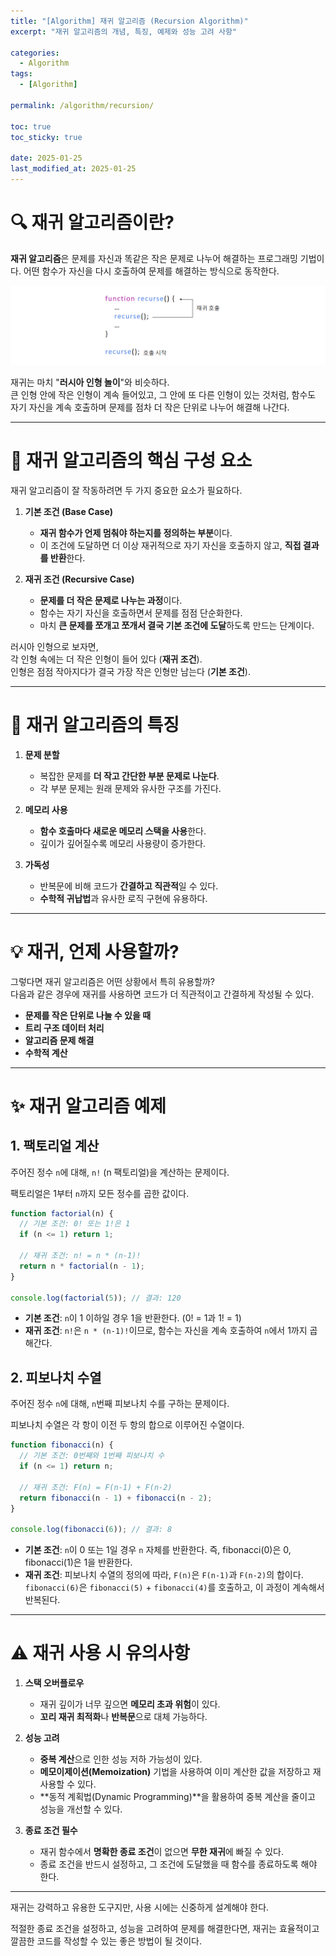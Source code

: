 ```yaml
---
title: "[Algorithm] 재귀 알고리즘 (Recursion Algorithm)"
excerpt: "재귀 알고리즘의 개념, 특징, 예제와 성능 고려 사항"

categories:
  - Algorithm
tags:
  - [Algorithm]

permalink: /algorithm/recursion/

toc: true
toc_sticky: true

date: 2025-01-25
last_modified_at: 2025-01-25
---
```


# 🔍 재귀 알고리즘이란?

**재귀 알고리즘**은 문제를 자신과 똑같은 작은 문제로 나누어 해결하는 프로그래밍 기법이다. 어떤 함수가 자신을 다시 호출하여 문제를 해결하는 방식으로 동작한다.

![recurse](/assets/images/posts_img/algorithm/recurse.png)

재귀는 마치 "**러시아 인형 놀이**"와 비슷하다.  
큰 인형 안에 작은 인형이 계속 들어있고, 그 안에 또 다른 인형이 있는 것처럼, 함수도 자기 자신을 계속 호출하며 문제를 점차 더 작은 단위로 나누어 해결해 나간다.

---

# 🧩 재귀 알고리즘의 핵심 구성 요소

재귀 알고리즘이 잘 작동하려면 두 가지 중요한 요소가 필요하다.

1. **기본 조건 (Base Case)**

   - **재귀 함수가 언제 멈춰야 하는지를 정의하는 부분**이다.
   - 이 조건에 도달하면 더 이상 재귀적으로 자기 자신을 호출하지 않고, **직접 결과를 반환**한다.

2. **재귀 조건 (Recursive Case)**

   - **문제를 더 작은 문제로 나누는 과정**이다.
   - 함수는 자기 자신을 호출하면서 문제를 점점 단순화한다.
   - 마치 **큰 문제를 쪼개고 쪼개서 결국 기본 조건에 도달**하도록 만드는 단계이다.

러시아 인형으로 보자면,  
각 인형 속에는 더 작은 인형이 들어 있다 (**재귀 조건**).  
인형은 점점 작아지다가 결국 가장 작은 인형만 남는다 (**기본 조건**).

---

# 🌟 재귀 알고리즘의 특징

1. **문제 분할**

   - 복잡한 문제를 **더 작고 간단한 부분 문제로 나눈다**.
   - 각 부분 문제는 원래 문제와 유사한 구조를 가진다.

2. **메모리 사용**

   - **함수 호출마다 새로운 메모리 스택을 사용**한다.
   - 깊이가 깊어질수록 메모리 사용량이 증가한다.

3. **가독성**

   - 반복문에 비해 코드가 **간결하고 직관적**일 수 있다.
   - **수학적 귀납법**과 유사한 로직 구현에 유용하다.

---

# 💡 재귀, 언제 사용할까?

그렇다면 재귀 알고리즘은 어떤 상황에서 특히 유용할까?  
다음과 같은 경우에 재귀를 사용하면 코드가 더 직관적이고 간결하게 작성될 수 있다.

- **문제를 작은 단위로 나눌 수 있을 때**
- **트리 구조 데이터 처리**
- **알고리즘 문제 해결**
- **수학적 계산**

---

# ✨ 재귀 알고리즘 예제

<h2>1. 팩토리얼 계산</h2>

주어진 정수 `n`에 대해, `n!` (n 팩토리얼)을 계산하는 문제이다.

팩토리얼은 1부터 `n`까지 모든 정수를 곱한 값이다.

```javascript
function factorial(n) {
  // 기본 조건: 0! 또는 1!은 1
  if (n <= 1) return 1;

  // 재귀 조건: n! = n * (n-1)!
  return n * factorial(n - 1);
}

console.log(factorial(5)); // 결과: 120
```

- **기본 조건**: `n`이 1 이하일 경우 1을 반환한다. (0! = 1과 1! = 1)
- **재귀 조건**: `n!`은 `n * (n-1)!`이므로, 함수는 자신을 계속 호출하여 `n`에서 1까지 곱해간다.

<h2>2. 피보나치 수열</h2>

주어진 정수 `n`에 대해, `n`번째 피보나치 수를 구하는 문제이다.

피보나치 수열은 각 항이 이전 두 항의 합으로 이루어진 수열이다.

```javascript
function fibonacci(n) {
  // 기본 조건: 0번째와 1번째 피보나치 수
  if (n <= 1) return n;

  // 재귀 조건: F(n) = F(n-1) + F(n-2)
  return fibonacci(n - 1) + fibonacci(n - 2);
}

console.log(fibonacci(6)); // 결과: 8
```

- **기본 조건**: `n`이 0 또는 1일 경우 `n` 자체를 반환한다. 즉, fibonacci(0)은 0, fibonacci(1)은 1을 반환한다.
- **재귀 조건**: 피보나치 수열의 정의에 따라, `F(n)`은 `F(n-1)`과 `F(n-2)`의 합이다. `fibonacci(6)`은 `fibonacci(5)` + `fibonacci(4)`를 호출하고, 이 과정이 계속해서 반복된다.

---

# ⚠️ 재귀 사용 시 유의사항

1. **스택 오버플로우**

   - 재귀 깊이가 너무 깊으면 **메모리 초과 위험**이 있다.
   - **꼬리 재귀 최적화**나 **반복문**으로 대체 가능하다.

2. **성능 고려**

   - **중복 계산**으로 인한 성능 저하 가능성이 있다.
   - **메모이제이션(Memoization)** 기법을 사용하여 이미 계산한 값을 저장하고 재사용할 수 있다.
   - **동적 계획법(Dynamic Programming)**을 활용하여 중복 계산을 줄이고 성능을 개선할 수 있다.

3. **종료 조건 필수**

   - 재귀 함수에서 **명확한 종료 조건**이 없으면 **무한 재귀**에 빠질 수 있다.
   - 종료 조건을 반드시 설정하고, 그 조건에 도달했을 때 함수를 종료하도록 해야 한다.

---

재귀는 강력하고 유용한 도구지만, 사용 시에는 신중하게 설계해야 한다.

적절한 종료 조건을 설정하고, 성능을 고려하여 문제를 해결한다면, 재귀는 효율적이고 깔끔한 코드를 작성할 수 있는 좋은 방법이 될 것이다.
